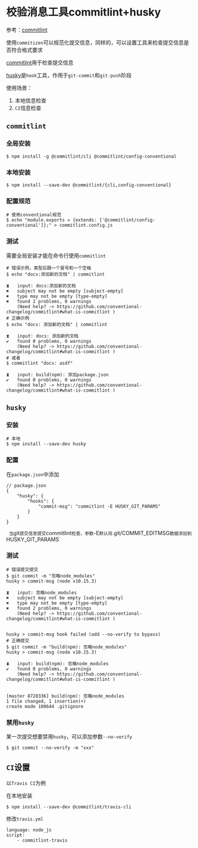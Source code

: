 
# 校验消息工具commitlint+husky

参考：[commitlint](https://conventional-changelog.github.io/commitlint/#/)

使用`commitizen`可以规范化提交信息，同样的，可以设置工具来检查提交信息是否符合格式要求

[commitlint](https://github.com/conventional-changelog/commitlint)用于检查提交信息

[husky](https://github.com/typicode/husky)是`hook`工具，作用于`git-commit`和`git-push`阶段

使用场景：

1. 本地信息检查
2. `CI`信息检查

## `commitlint`

### 全局安装

    $ npm install -g @commitlint/cli @commitlint/config-conventional

### 本地安装

    $ npm install --save-dev @commitlint/{cli,config-conventional}

### 配置规范

    # 使用conventional规范
    $ echo "module.exports = {extends: ['@commitlint/config-conventional']};" > commitlint.config.js

### 测试

需要全局安装才能在命令行使用`commitlint`

    # 错误示例，类型后跟一个冒号和一个空格
    $ echo "docs:添加新的文档" | commitlint

    ⧗   input: docs:添加新的文档
    ✖   subject may not be empty [subject-empty]
    ✖   type may not be empty [type-empty]
    ✖   found 2 problems, 0 warnings 
        (Need help? -> https://github.com/conventional-changelog/commitlint#what-is-commitlint )
    # 正确示例
    $ echo "docs: 添加新的文档" | commitlint

    ⧗   input: docs: 添加新的文档
    ✔   found 0 problems, 0 warnings 
        (Need help? -> https://github.com/conventional-changelog/commitlint#what-is-commitlint )
    # 或者
    $ commitlint "docs: asdf"

    ⧗   input: build(npm): 添加package.json
    ✔   found 0 problems, 0 warnings 
        (Need help? -> https://github.com/conventional-changelog/commitlint#what-is-commitlint )

## `husky`

### 安装

    # 本地
    $ npm install --save-dev husky

### 配置

在`package.json`中添加

    // package.json
    {
        "husky": {
            "hooks": {
                "commit-msg": "commitlint -E HUSKY_GIT_PARAMS"
            }  
        }
    }
`
当`git`提交信息提交`commitlint`检查，参数`-E`默认将`.git/COMMIT_EDITMSG`数据添加到`HUSKY_GIT_PARAMS`

### 测试

    # 错误提交提交
    $ git commit -m "忽略node_modules"
    husky > commit-msg (node v10.15.3)

    ⧗   input: 忽略node_modules
    ✖   subject may not be empty [subject-empty]
    ✖   type may not be empty [type-empty]
    ✖   found 2 problems, 0 warnings 
        (Need help? -> https://github.com/conventional-changelog/commitlint#what-is-commitlint )


    husky > commit-msg hook failed (add --no-verify to bypass)
    # 正确提交
    $ git commit -m "build(npm): 忽略node_modules"
    husky > commit-msg (node v10.15.3)

    ⧗   input: build(npm): 忽略node_modules
    ✔   found 0 problems, 0 warnings 
        (Need help? -> https://github.com/conventional-changelog/commitlint#what-is-commitlint )


    [master 8728336] build(npm): 忽略node_modules
    1 file changed, 1 insertion(+)
    create mode 100644 .gitignore

### 禁用`husky`

某一次提交想要禁用`husky`，可以添加参数`--no-verify`

    $ git commit --no-verify -m "xxx"

## `CI`设置

以`Travis CI`为例

在本地安装

    $ npm install --save-dev @commitlint/travis-cli

修改`travis.yml`

    language: node_js
    script:
        - commitlint-travis